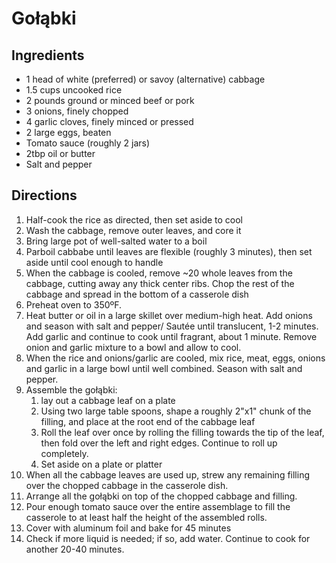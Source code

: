 # Gołąbki

## Ingredients

- 1 head of white (preferred) or savoy (alternative) cabbage
- 1.5 cups uncooked rice
- 2 pounds ground or minced beef or pork
- 3 onions, finely chopped
- 4 garlic cloves, finely minced or pressed
- 2 large eggs, beaten
- Tomato sauce (roughly 2 jars)
- 2tbp oil or butter
- Salt and pepper

## Directions

1. Half-cook the rice as directed, then set aside to cool
2. Wash the cabbage, remove outer leaves, and core it
3. Bring large pot of well-salted water to a boil
4. Parboil cabbabe until leaves are flexible (roughly 3 minutes), then set aside until cool enough to handle
5. When the cabbage is cooled, remove ~20 whole leaves from the cabbage, cutting away any thick center ribs. Chop the rest of the cabbage and spread in the bottom of a casserole dish
6. Preheat oven to 350ºF.
7. Heat butter or oil in a large skillet over medium-high heat. Add onions and season with salt and pepper/ Sautée until translucent, 1-2 minutes. Add garlic and continue to cook until fragrant, about 1 minute. Remove onion and garlic mixture to a bowl and allow to cool.
8. When the rice and onions/garlic are cooled, mix rice, meat, eggs, onions and garlic in a large bowl until well combined. Season with salt and pepper.
9. Assemble the gołąbki: 
   1. lay out a cabbage leaf on a plate
   2. Using two large table spoons, shape a roughly 2"x1" chunk of the filling, and place at the root end of the cabbage leaf
   3. Roll the leaf over once by rolling the filling towards the tip of the leaf, then fold over the left and right edges. Continue to roll up completely.
   4. Set aside on a plate or platter
10. When all the cabbage leaves are used up, strew any remaining filling over the chopped cabbage in the casserole dish.
11. Arrange all the gołąbki on top of the chopped cabbage and filling.
12. Pour enough tomato sauce over the entire assemblage to fill the casserole to at least half the height of the assembled rolls.
13. Cover with aluminum foil and bake for 45 minutes
14. Check if more liquid is needed; if so, add water. Continue to cook for another 20-40 minutes.